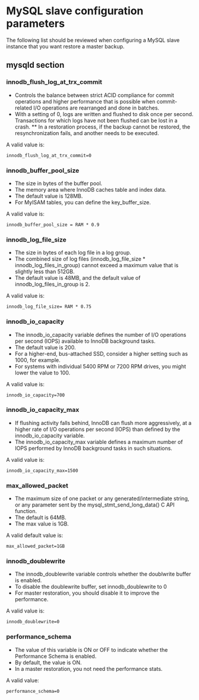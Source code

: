 # MySQL slave configuration parameters

The following list should be reviewed when configuring a MySQL slave instance that you want restore a master backup.

## mysqld section

### innodb_flush_log_at_trx_commit

* Controls the balance between strict ACID compliance for commit operations and higher performance that is possible when commit-related I/O operations are rearranged and done in batches.
* With a setting of 0, logs are written and flushed to disk once per second. Transactions for which logs have not been flushed can be lost in a crash.
** In a restoration process, if the backup cannot be restored, the resynchronization fails, and another needs to be executed.

A valid value is:
```
innodb_flush_log_at_trx_commit=0
```

### innodb_buffer_pool_size

* The size in bytes of the buffer pool.
* The memory area where InnoDB caches table and index data.
* The default value is 128MB.
* For MyISAM tables, you can define the key_buffer_size.


A valid value is:
```
innodb_buffer_pool_size = RAM * 0.9
```

### innodb_log_file_size

* The size in bytes of each log file in a log group.
* The combined size of log files (innodb_log_file_size * innodb_log_files_in_group) cannot exceed a maximum value that is slightly less than 512GB.
* The default value is 48MB, and the default value of innodb_log_files_in_group is 2.

A valid value is:
```
innodb_log_file_size= RAM * 0.75
```

### innodb_io_capacity

* The innodb_io_capacity variable defines the number of I/O operations per second (IOPS) available to InnoDB background tasks.
* The default value is 200.
* For a higher-end, bus-attached SSD, consider a higher setting such as 1000, for example.
* For systems with individual 5400 RPM or 7200 RPM drives, you might lower the value to 100.

A valid value is:
```
innodb_io_capacity=700
```

### innodb_io_capacity_max

* If flushing activity falls behind, InnoDB can flush more aggressively, at a higher rate of I/O operations per second (IOPS) than defined by the innodb_io_capacity variable.
* The innodb_io_capacity_max variable defines a maximum number of IOPS performed by InnoDB background tasks in such situations.

A valid value is:
```
innodb_io_capacity_max=1500
```

### max_allowed_packet

* The maximum size of one packet or any generated/intermediate string, or any parameter sent by the mysql_stmt_send_long_data() C API function.
* The default is 64MB.
* The max value is 1GB.

A valid default value is:
```
max_allowed_packet=1GB
```

### innodb_doublewrite

* The innodb_doublewrite variable controls whether the doublwrite buffer is enabled.
* To disable the doublewrite buffer, set innodb_doublewrite to 0
* For master restoration, you should disable it to improve the performance.

A valid value is:
```
innodb_doublewrite=0
```

### performance_schema

* The value of this variable is ON or OFF to indicate whether the Performance Schema is enabled.
* By default, the value is ON.
* In a master restoration, you not need the performance stats.

A valid value:
```
performance_schema=0
```